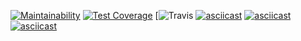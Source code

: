 [![Maintainability](https://api.codeclimate.com/v1/badges/831efc55a0d81bc1de52/maintainability)](https://codeclimate.com/github/TakiraDevelop/python-project-lvl1/maintainability)
[![Test Coverage](https://api.codeclimate.com/v1/badges/831efc55a0d81bc1de52/test_coverage)](https://codeclimate.com/github/TakiraDevelop/python-project-lvl1/test_coverage)
[![Travis](https://travis-ci.org/TakiraDevelop/python-project-lvl1.svg?branch=master)
[![asciicast](https://asciinema.org/a/AcSPokDPH0KuLhsCcV4TKebjn.svg)](https://asciinema.org/a/AcSPokDPH0KuLhsCcV4TKebjn)
[![asciicast](https://asciinema.org/a/SwWiTR7cMcobJCV5XL8D62Imp.svg)](https://asciinema.org/a/SwWiTR7cMcobJCV5XL8D62Imp)
[![asciicast](https://asciinema.org/a/thWBMj5Sim629X6lNhzfEaejg.svg)](https://asciinema.org/a/thWBMj5Sim629X6lNhzfEaejg)